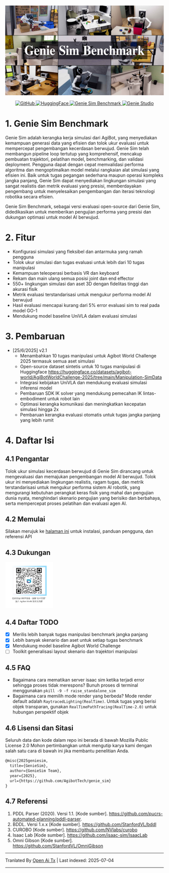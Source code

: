 ![image.png](https://raw.githubusercontent.com/AgibotTech/genie_sim/main/./docs/image.jpg)
<div align="center">
  <a href="https://github.com/AgibotTech/genie_sim">
    <img src="https://img.shields.io/badge/GitHub-grey?logo=GitHub" alt="GitHub">
  </a>
  <a href="https://huggingface.co/datasets/agibot-world/GenieSimAssets">
    <img src="https://img.shields.io/badge/HuggingFace-yellow?logo=HuggingFace" alt="HuggingFace">
  </a>
  <a href="https://agibot-world.com/sim-evaluation">
    <img src="https://img.shields.io/badge/Genie%20Sim%20Benchmark-blue?style=plastic" alt="Genie Sim Benchmark">
  </a>
  <a href="https://genie.agibot.com/en/geniestudio">
    <img src="https://img.shields.io/badge/Genie_Studio-green?style=flat" alt="Genie Studio">
  </a>
</div>

# 1. Genie Sim Benchmark
Genie Sim adalah kerangka kerja simulasi dari AgiBot, yang menyediakan kemampuan generasi data yang efisien dan tolok ukur evaluasi untuk mempercepat pengembangan kecerdasan berwujud. Genie Sim telah membangun pipeline loop tertutup yang komprehensif, mencakup pembuatan trajektori, pelatihan model, benchmarking, dan validasi deployment. Pengguna dapat dengan cepat memvalidasi performa algoritma dan mengoptimalkan model melalui rangkaian alat simulasi yang efisien ini. Baik untuk tugas pegangan sederhana maupun operasi kompleks jangka panjang, Genie Sim dapat menyediakan lingkungan simulasi yang sangat realistis dan metrik evaluasi yang presisi, memberdayakan pengembang untuk menyelesaikan pengembangan dan iterasi teknologi robotika secara efisien.

Genie Sim Benchmark, sebagai versi evaluasi open-source dari Genie Sim, didedikasikan untuk memberikan pengujian performa yang presisi dan dukungan optimasi untuk model AI berwujud.

# 2. Fitur
- Konfigurasi simulasi yang fleksibel dan antarmuka yang ramah pengguna
- Tolok ukur simulasi dan tugas evaluasi untuk lebih dari 10 tugas manipulasi
- Kemampuan teleoperasi berbasis VR dan keyboard
- Rekam dan main ulang semua posisi joint dan end effector
- 550+ lingkungan simulasi dan aset 3D dengan fidelitas tinggi dan akurasi fisik
- Metrik evaluasi terstandarisasi untuk mengukur performa model AI berwujud
- Hasil evaluasi mencapai kurang dari 5% error evaluasi sim to real pada model GO-1
- Mendukung model baseline UniVLA dalam evaluasi simulasi

# 3. Pembaruan
- [25/6/2025] v2.1
  - Menambahkan 10 tugas manipulasi untuk Agibot World Challenge 2025 termasuk semua aset simulasi
  - Open-source dataset sintetis untuk 10 tugas manipulasi di Huggingface
  https://huggingface.co/datasets/agibot-world/AgiBotWorldChallenge-2025/tree/main/Manipulation-SimData
  - Integrasi kebijakan UniVLA dan mendukung evaluasi simulasi inferensi model
  - Pembaruan SDK IK solver yang mendukung pemecahan IK lintas-embodiment untuk robot lain
  - Optimasi kerangka komunikasi dan meningkatkan kecepatan simulasi hingga 2x
  - Pembaruan kerangka evaluasi otomatis untuk tugas jangka panjang yang lebih rumit

# 4. Daftar Isi

## 4.1 Pengantar
Tolok ukur simulasi kecerdasan berwujud di Genie Sim dirancang untuk mengevaluasi dan memajukan pengembangan model AI berwujud. Tolok ukur ini menyediakan lingkungan realistis, ragam tugas, dan metrik terstandarisasi untuk mengukur performa sistem AI robotik, yang mengurangi kebutuhan perangkat keras fisik yang mahal dan pengujian dunia nyata, menghindari skenario pengujian yang berisiko dan berbahaya, serta mempercepat proses pelatihan dan evaluasi agen AI.

## 4.2 Memulai
Silakan merujuk ke [halaman ini](https://agibot-world.com/sim-evaluation/docs/#/v2) untuk instalasi, panduan pengguna, dan referensi API

## 4.3 Dukungan
<img src="https://raw.githubusercontent.com/AgibotTech/genie_sim/main/./docs/wechat.JPEG" width="30%"/>

## 4.4 Daftar TODO
- [x] Merilis lebih banyak tugas manipulasi benchmark jangka panjang
- [x] Lebih banyak skenario dan aset untuk setiap tugas benchmark
- [x] Mendukung model baseline Agibot World Challenge
- [ ] Toolkit generalisasi layout skenario dan trajektori manipulasi

## 4.5 FAQ
- Bagaimana cara mematikan server isaac sim ketika terjadi error sehingga proses tidak merespons?
  Bunuh proses di terminal menggunakan `pkill -9 -f raise_standalone_sim`
- Bagaimana cara memilih mode render yang berbeda?
  Mode render default adalah `RaytracedLighting(RealTime)`. Untuk tugas yang berisi objek transparan, gunakan `RealTimePathTracing(RealTime-2.0)` untuk hubungan perspektif objek

## 4.6 Lisensi dan Sitasi
Seluruh data dan kode dalam repo ini berada di bawah Mozilla Public License 2.0
Mohon pertimbangkan untuk mengutip karya kami dengan salah satu cara di bawah ini jika membantu penelitian Anda.
```
@misc{2025geniesim,
  title={GenieSim},
  author={GenieSim Team},
  year={2025},
  url={https://github.com/AgibotTech/genie_sim}
}
```

## 4.7 Referensi
1. PDDL Parser (2020). Versi 1.1. [Kode sumber]. https://github.com/pucrs-automated-planning/pddl-parser.
2. BDDL. Versi 1.x.x [Kode sumber]. https://github.com/StanfordVL/bddl
3. CUROBO [Kode sumber]. https://github.com/NVlabs/curobo
4. Isaac Lab [Kode sumber]. https://github.com/isaac-sim/IsaacLab
5. Omni Gibson [Kode sumber]. https://github.com/StanfordVL/OmniGibson


---


Tranlated By [Open Ai Tx](https://github.com/OpenAiTx/OpenAiTx) | Last indexed: 2025-07-04


---